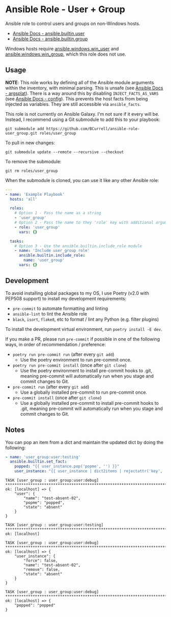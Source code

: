 # Ansible Role - User + Group

Ansible role to control users and groups on non-Windows hosts.

- [Ansible Docs - ansible.builtin.user](https://docs.ansible.com/ansible/latest/collections/ansible/builtin/user_module.html)
- [Ansible Docs - ansible.builtin.group](https://docs.ansible.com/ansible/latest/collections/ansible/builtin/group_module.html)

Windows hosts require [ansible.windows.win_user](https://docs.ansible.com/ansible/latest/collections/ansible/windows/win_user_module.html) and [ansible.windows.win_group](https://docs.ansible.com/ansible/latest/collections/ansible/windows/win_group_module.html), which this role does not use.

## Usage

**NOTE**: This role works by defining all of the Ansible module arguments within the inventory, with minimal parsing. This is unsafe (see [Ansible Docs - argsplat](https://docs.ansible.com/ansible/devel/reference_appendices/faq.html#argsplat-unsafe)). There is a way around this by disabling `INJECT_FACTS_AS_VARS` (see [Ansible Docs - config](https://docs.ansible.com/ansible/devel/reference_appendices/config.html#inject-facts-as-vars)). This prevents the host facts from being injected as variables. They are still accessible via `ansible_facts`.

This role is not currently on Ansible Galaxy. I'm not sure if it every will be. Instead, I recommend using a Git submodule to add this to your playbook:

```none
git submodule add https://github.com/BCurrell/ansible-role-user_group.git roles/user_group
```

To pull in new changes:

```none
git submodule update --remote --recursive --checkout
```

To remove the submodule:

```none
git rm roles/user_group
```

When the submodule is cloned, you can use it like any other Ansible role:

```yaml
---
- name: 'Example Playbook'
  hosts: 'all'

  roles:
    # Option 1 - Pass the name as a string
    - 'user_group'
    # Option 2 - Pass the name to they 'role' key with additional arguments
    - role: 'user_group'
      vars: {}

  tasks:
    # Option 3 - Use the ansible.builtin.include_role module
    - name: 'Include user_group role'
      ansible.builtin.include_role:
        name: 'user_group'
      vars: {}
```

## Development

To avoid installing global packages to my OS, I use Poetry (v2.0 with PEP508 support) to install my development requirements:

- `pre-commit` to automate formatting and linting
- `ansible-lint` to lint the Ansible role
- `black`, `isort`, `flake8`, etc to format / lint any Python (e.g. filter plugins)

To install the development virtual environment, run `poetry install -E dev`.

If you make a PR, please run `pre-commit` if possible in one of the following ways, in order of recommendation / preference:

- `poetry run pre-commit run` (after every `git add`)
    - Use the poetry environment to run pre-commit once.
- `poetry run pre-commit install` (once after `git clone`)
    - Use the poetry environment to install pre-commit hooks to .git, meaning pre-commit will automatically run when you stage and commit changes to Git.
- `pre-commit run` (after every `git add`)
    - Use a globally installed pre-commit to run pre-commit once.
- `pre-commit install` (once after `git clone`)
    - Use a globally installed pre-commit to install pre-commit hooks to .git, meaning pre-commit will automatically run when you stage and commit changes to Git.

## Notes

You can pop an item from a dict and maintain the updated dict by doing the following:

```yaml
- name: 'user_group:user:testing'
  ansible.builtin.set_fact:
    popped: "{{ user_instance.pop('popme', '') }}"
    user_instance: "{{ user_instance | dict2items | rejectattr('key', 'equalto', 'popme') | items2dict }}"
```

```none
TASK [user_group : user_group:user:debug] *****************************************************************************************************************************************************************************************************
ok: [localhost] => {
    "user": {
        "name": "test-absent-02",
        "popme": "popped",
        "state": "absent"
    }
}

TASK [user_group : user_group:user:testing] ***************************************************************************************************************************************************************************************************
ok: [localhost]

TASK [user_group : user_group:user:debug] *****************************************************************************************************************************************************************************************************
ok: [localhost] => {
    "user_instance": {
        "force": false,
        "name": "test-absent-02",
        "remove": false,
        "state": "absent"
    }
}

TASK [user_group : user_group:user:debug] *****************************************************************************************************************************************************************************************************
ok: [localhost] => {
    "popped": "popped"
}
```
